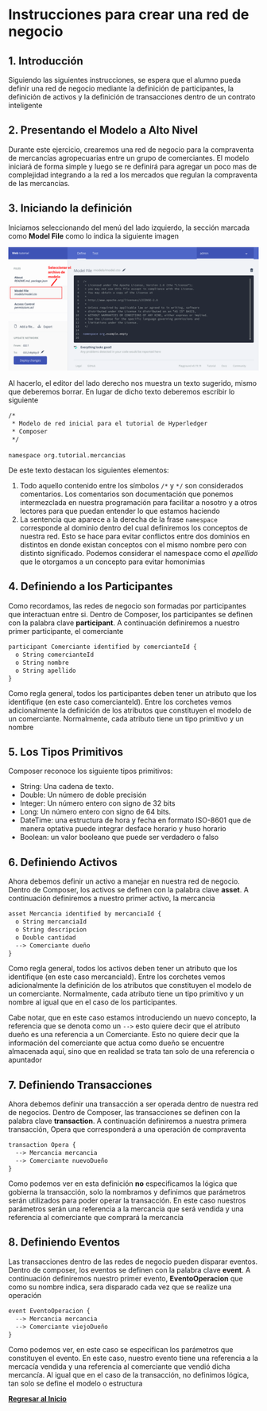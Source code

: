 # Instrucciones para crear una red de negocio
## 1. Introducción
Siguiendo las siguientes instrucciones, se espera que el alumno pueda definir una red de negocio mediante la definición de participantes, la definición de activos y la definición de transacciones dentro de un contrato inteligente

## 2. Presentando el Modelo a Alto Nivel
Durante este ejercicio, crearemos una red de negocio para la compraventa de mercancías agropecuarias entre un grupo de comerciantes. El modelo iniciará de forma simple y luego se re definirá para agregar un poco mas de complejidad integrando a la red a los mercados que regulan la compraventa de las mercancías.

## 3. Iniciando la definición
Iniciamos seleccionando del menú del lado izquierdo, la sección marcada como __Model File__ como lo indica la siguiente imagen

![Imagen 010](images/010.png)

Al hacerlo, el editor del lado derecho nos muestra un texto sugerido, mismo que deberemos borrar. En lugar de dicho texto deberemos escribir lo siguiente

```
/*
 * Modelo de red inicial para el tutorial de Hyperledger
 * Composer
 */

namespace org.tutorial.mercancias
```
De este texto destacan los siguientes elementos:
1. Todo aquello contenido entre los símbolos `/*` y `*/` son considerados comentarios. Los comentarios son documentación que ponemos intermezclada en nuestra programación para facilitar a nosotro y a otros lectores para que puedan entender lo que estamos haciendo
2. La sentencia que aparece a la derecha de la frase `namespace` corresponde al dominio dentro del cual definiremos los conceptos de nuestra red. Esto se hace para evitar conflictos entre dos dominios en distintos en donde existan conceptos con el mismo nombre pero con distinto significado. Podemos considerar el namespace como el _apellido_ que le otorgamos a un concepto para evitar homonimias

## 4. Definiendo a los Participantes
Como recordamos, las redes de negocio son formadas por participantes que interactuan entre si. Dentro de Composer, los participantes se definen con la palabra clave __participant__. A continuación definiremos a nuestro primer participante, el comerciante

```
participant Comerciante identified by comercianteId {
  o String comercianteId
  o String nombre
  o String apellido
}
```
Como regla general, todos los participantes deben tener un atributo que los identifique (en este caso comercianteId). Entre los corchetes vemos adicionalmente la definición de los atributos que constituyen el modelo de un comerciante. Normalmente, cada atributo tiene un tipo primitivo y un nombre

## 5. Los Tipos Primitivos
Composer reconoce los siguiente tipos primitivos:

- String: Una cadena de texto.
- Double: Un número de doble precisión
- Integer: Un número entero con signo de 32 bits
- Long: Un número entero con signo de 64 bits.
- DateTime: una estructura de hora y fecha en formato ISO-8601 que de manera optativa puede integrar desface horario y huso horario
- Boolean: un valor booleano que puede ser verdadero o falso

## 6. Definiendo Activos
Ahora debemos definir un activo a manejar en nuestra red de negocio. Dentro de Composer, los activos se definen con la palabra clave __asset__. A continuación definiremos a nuestro primer activo, la mercancia

```
asset Mercancia identified by mercanciaId {
  o String mercanciaId
  o String descripcion
  o Double cantidad
  --> Comerciante dueño
}
```
Como regla general, todos los activos deben tener un atributo que los identifique (en este caso mercanciaId). Entre los corchetes vemos adicionalmente la definición de los atributos que constituyen el modelo de un comerciante. Normalmente, cada atributo tiene un tipo primitivo y un nombre al igual que en el caso de los participantes.

Cabe notar, que en este caso estamos introduciendo un nuevo concepto, la referencia que se denota como un `-->` esto quiere decir que el atributo dueño es una referencia a un Comerciante. Esto no quiere decir que la información del comerciante que actua como dueño se encuentre almacenada aquí, sino que en realidad se trata tan solo de una referencia o apuntador

## 7. Definiendo Transacciones
Ahora debemos definir una transacción a ser operada dentro de nuestra red de negocios.  Dentro de Composer, las transacciones se definen con la palabra clave __transaction__. A continuación definiremos a nuestra primera transacción, Opera que corresponderá a una operación de compraventa

```
transaction Opera {
  --> Mercancia mercancia
  --> Comerciante nuevoDueño
}
```
Como podemos ver en esta definición __no__ especificamos la lógica que gobierna la transacción, solo la nombramos y definimos que parámetros serán utilizados para poder operar la transacción. En este caso nuestros parámetros serán una referencia a la mercancia que será vendida y una referencia al comerciante que comprará la mercancia

## 8. Definiendo Eventos
Las transacciones dentro de las redes de negocio pueden disparar eventos. Dentro de composer, los eventos se definen con la palabra clave __event__. A continuación definiremos nuestro primer evento, __EventoOperacion__ que como su nombre indica, sera disparado cada vez que se realize una operación

```
event EventoOperacion {
  --> Mercancia mercancia
  --> Comerciante viejoDueño
}
```
Como podemos ver, en este caso se especifican los parámetros que constituyen el evento. En este caso, nuestro evento tiene una referencia a la mercacía vendida y una referencia al comerciante que vendió dicha mercancía. Al igual que en el caso de la transacción, no definimos lógica, tan solo se define el modelo o estructura

[__Regresar al Inicio__](README.md)